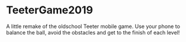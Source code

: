 # TeeterGame2019
A little remake of the oldschool Teeter mobile game. Use your phone to balance the ball, avoid the obstacles and get to the finish of each level!

